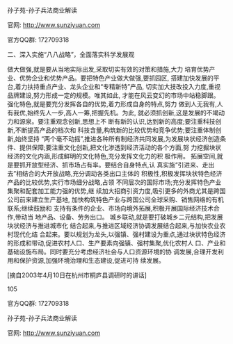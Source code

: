 孙子苑-孙子兵法商业解读

官网: http://www.sunziyuan.com

官方QQ群: 172709318

二、深入实施“八八战略”，全面落实科学发展观

做大做强,就是要从当地实际出发,采取切实有效的对策和措施,大力
培育优势产业、优势企业和优势产品。要把特色产业做大做强,要抓园区,
搭建加快发展的平台,着力扶持重点产业、龙头企业和“专精新特”产品,
切实加大技改投入力度,重视品牌建设,努力形成一定的规模。唯其如此,
才能在风云变幻的市场中站稳脚跟。
强化特色,就是要充分发挥各自的优势,着力形成自身的特点,努力
做到人无我有,人有我优,始终先人一步,高人一筹,把握先机。为此,
就必须抓创新,这是发展的不竭动力和源泉。要注重观念创新,思想上不
断有新的认识,达到新的高度;要注重科技创新,不断提高产品的档次和
科技含量,构筑新的比较优势和竞争优势;要注重体制创新,始终坚持
“两个毫不动摇”,推进各种所有制经济共同发展,为发展块状经济创造条
件、提供保障;要注重文化创新,把文化渗透到经济活动的各个方面,努
力挖掘块状经济的文化内涵,形成鲜明的文化特色,充分发挥文化力的积
极作用。
拓展空间,就是要抓开放型经济、抓市场占有率。要结合自身特点,认
真实施“引进来、走出去”相结合的大开放战略,充分调动各类出口主体的
积极性,积极发挥块状特色经济产品的比较优势,实行市场细分战略,占领
不同层次的国际市场;充分发挥特色产业集聚和配套加工能力强的优势,继
续加大招商引资力度,吸引更多的外商尤其是跨国公司前来建立生产基地,
加快构筑特色产业与跨国公司全球采购、销售网络的有机联系;继续鼓励和
支持有条件的企业、市场向境外拓展,积极开展国际经济技术合作,带动当
地产品、设备、劳务出口。
城乡联动,就是要打破城乡二元结构,把发展块状经济与推进城市化
结合起来,与推进区域经济协调发展结合起来,与加快农业农村现代化结
合起来。要以规划为龙头,以强镇、强村建设为重点,通过块状特色经济
的形成和带动,促进农村人口、生产要素向强镇、强村集聚,优化农村人
口、产业和基础设施布局。同时要充分考虑经济社会与人口资源环境的协
调发展,合理开发利用和保护资源,加强环境治理和生态建设,促进可持
续发展。

[摘自2003年4月10日在杭州市桐庐县调研时的讲话]

105

官方QQ群: 172709318

孙子苑-孙子兵法商业解读

官网: http://www.sunziyuan.com
